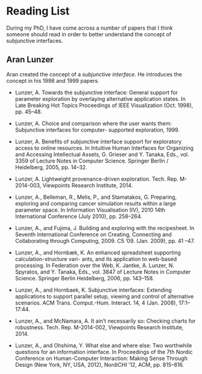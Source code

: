 # Reading List

During my PhD, I have come across a number of papers that I think someone should
read in order to better understand the concept of subjunctive interfaces.

## Aran Lunzer

Aran created the concept of a _subjunctive interface_. He introduces the concept
in his 1998 and 1999 papers.

* Lunzer, A. Towards the subjunctive interface: General support for parameter exploration by overlaying alternative application states. In Late Breaking Hot Topics Proceedings of IEEE Visualization (Oct. 1998), pp. 45–48.

* Lunzer, A. Choice and comparison where the user wants them: Subjunctive interfaces for computer- supported exploration, 1999.

* Lunzer, A. Benefits of subjunctive interface support for exploratory access to online resources. In Intuitive Human Interfaces for Organizing and Accessing Intellectual Assets, G. Grieser and Y. Tanaka, Eds., vol. 3359 of Lecture Notes in Computer Science. Springer Berlin / Heidelberg, 2005, pp. 14–32.

* Lunzer, A. Lightweight provenance-driven exploration. Tech. Rep. M-2014-003, Viewpoints Research Institute, 2014.

* Lunzer, A., Belleman, R., Melis, P., and Stamatakos, G. Preparing, exploring and comparing cancer simulation results within a large parameter space. In Information Visualisation (IV), 2010 14th International Conference (July 2010), pp. 258–264.

* Lunzer, A., and Fujima, J. Building and exploring with the recipesheet. In Seventh International Conference on Creating, Connecting and Collaborating through Computing, 2009. C5 ’09. (Jan. 2009), pp. 41 –47.

* Lunzer, A., and Hornbæk, K. An enhanced spreadsheet supporting calculation-structure vari- ants, and its application to web-based processing. In Federation over the Web, K. Jantke, A. Lunzer, N. Spyratos, and Y. Tanaka, Eds., vol. 3847 of Lecture Notes in Computer Science. Springer Berlin Heidelberg, 2006, pp. 143–158.

* Lunzer, A., and Hornbaek, K. Subjunctive interfaces: Extending applications to support parallel setup, viewing and control of alternative scenarios. ACM Trans. Comput.-Hum. Interact. 14, 4 (Jan. 2008), 17:1–17:44.

* Lunzer, A., and McNamara, A. It ain’t necessarily so: Checking charts for robustness. Tech. Rep. M-2014-002, Viewpoints Research Institute, 2014.

* Lunzer, A., and Ohshima, Y. What else and where else: Two worthwhile questions for an information interface. In Proceedings of the 7th Nordic Conference on Human-Computer Interaction: Making Sense Through Design (New York, NY, USA, 2012), NordiCHI ’12, ACM, pp. 815–816.
